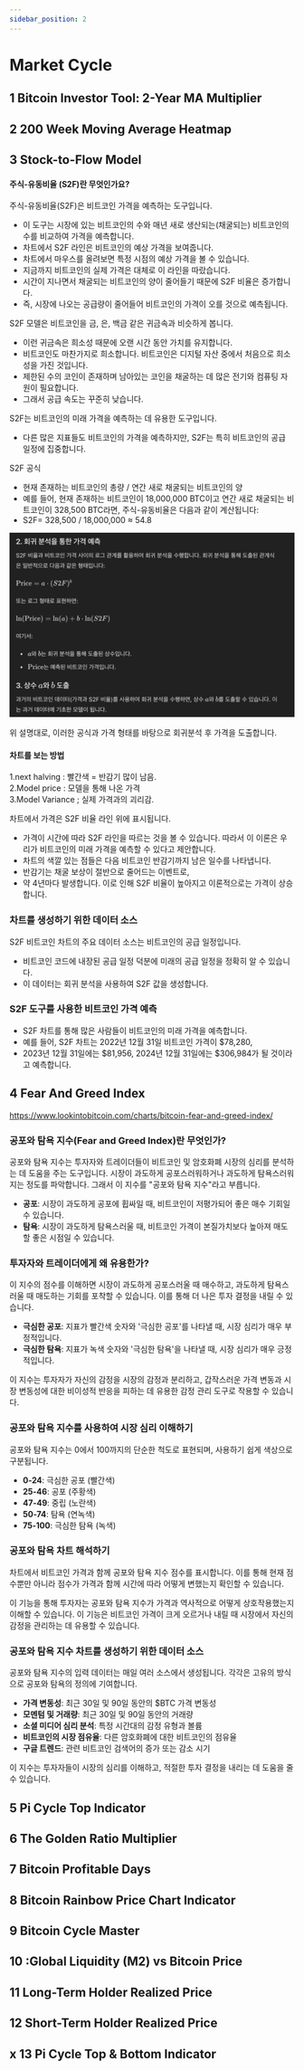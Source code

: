 ```yaml
---
sidebar_position: 2
---
```


# Market Cycle

## 1 Bitcoin Investor Tool: 2-Year MA Multiplier

## 2 200 Week Moving Average Heatmap

## 3 Stock-to-Flow Model  


#### 주식-유동비율 (S2F)란 무엇인가요?

주식-유동비율(S2F)은 비트코인 가격을 예측하는 도구입니다.
- 이 도구는 시장에 있는 비트코인의 수와 매년 새로 생산되는(채굴되는) 비트코인의 수를 비교하여 가격을 예측합니다. 
- 차트에서 S2F 라인은 비트코인의 예상 가격을 보여줍니다. 
- 차트에서 마우스를 올려보면 특정 시점의 예상 가격을 볼 수 있습니다. 
- 지금까지 비트코인의 실제 가격은 대체로 이 라인을 따랐습니다.
- 시간이 지나면서 채굴되는 비트코인의 양이 줄어들기 때문에 S2F 비율은 증가합니다. 
- 즉, 시장에 나오는 공급량이 줄어들어 비트코인의 가격이 오를 것으로 예측됩니다.

S2F 모델은 비트코인을 금, 은, 백금 같은 귀금속과 비슷하게 봅니다. 
- 이런 귀금속은 희소성 때문에 오랜 시간 동안 가치를 유지합니다.
- 비트코인도 마찬가지로 희소합니다. 비트코인은 디지털 자산 중에서 처음으로 희소성을 가진 것입니다.  
- 제한된 수의 코인이 존재하며 남아있는 코인을 채굴하는 데 많은 전기와 컴퓨팅 자원이 필요합니다.
-  그래서 공급 속도는 꾸준히 낮습니다.

S2F는 비트코인의 미래 가격을 예측하는 데 유용한 도구입니다. 
- 다른 많은 지표들도 비트코인의 가격을 예측하지만, S2F는 특히 비트코인의 공급 일정에 집중합니다.  

S2F 공식   
- 현재 존재하는 비트코인의 총량 / 연간 새로 채굴되는 비트코인의 양    
- 예를 들어, 현재 존재하는 비트코인이 18,000,000 BTC이고 연간 새로 채굴되는 비트코인이 328,500 BTC라면, 주식-유동비율은 다음과 같이 계산됩니다:
- S2F=  328,500 / 18,000,000 ≈ 54.8  

![Alt text](image-3.png)

위 설명대로, 이러한 공식과 가격 형태를 바탕으로 회귀분석 후 가격을 도출합니다.   

#### 차트를 보는 방법

1.next halving : 빨간색 = 반감기 많이 남음.   
2.Model price : 모델을 통해 나온 가격  
3.Model Variance ; 실제 가격과의 괴리감.  

차트에서 가격은 S2F 비율 라인 위에 표시됩니다.
- 가격이 시간에 따라 S2F 라인을 따르는 것을 볼 수 있습니다. 따라서 이 이론은 우리가 비트코인의 미래 가격을 예측할 수 있다고 제안합니다. 
- 차트의 색깔 있는 점들은 다음 비트코인 반감기까지 남은 일수를 나타냅니다. 
- 반감기는 채굴 보상이 절반으로 줄어드는 이벤트로, 
- 약 4년마다 발생합니다. 이로 인해 S2F 비율이 높아지고 이론적으로는 가격이 상승합니다.

### 차트를 생성하기 위한 데이터 소스

S2F 비트코인 차트의 주요 데이터 소스는 비트코인의 공급 일정입니다. 
- 비트코인 코드에 내장된 공급 일정 덕분에 미래의 공급 일정을 정확히 알 수 있습니다. 
- 이 데이터는 회귀 분석을 사용하여 S2F 값을 생성합니다.

### S2F 도구를 사용한 비트코인 가격 예측

- S2F 차트를 통해 많은 사람들이 비트코인의 미래 가격을 예측합니다. 
- 예를 들어, S2F 차트는 2022년 12월 31일 비트코인 가격이 $78,280, 
- 2023년 12월 31일에는 $81,956, 2024년 12월 31일에는 $306,984가 될 것이라고 예측합니다.



## 4 Fear And Greed Index  

>
https://www.lookintobitcoin.com/charts/bitcoin-fear-and-greed-index/

### 공포와 탐욕 지수(Fear and Greed Index)란 무엇인가?

공포와 탐욕 지수는 투자자와 트레이더들이 비트코인 및 암호화폐 시장의 심리를 분석하는 데 도움을 주는 도구입니다. 시장이 과도하게 공포스러워하거나 과도하게 탐욕스러워지는 정도를 파악합니다. 그래서 이 지수를 "공포와 탐욕 지수"라고 부릅니다.

- **공포**: 시장이 과도하게 공포에 휩싸일 때, 비트코인이 저평가되어 좋은 매수 기회일 수 있습니다.
- **탐욕**: 시장이 과도하게 탐욕스러울 때, 비트코인 가격이 본질가치보다 높아져 매도할 좋은 시점일 수 있습니다.

### 투자자와 트레이더에게 왜 유용한가?

이 지수의 점수를 이해하면 시장이 과도하게 공포스러울 때 매수하고, 과도하게 탐욕스러울 때 매도하는 기회를 포착할 수 있습니다. 이를 통해 더 나은 투자 결정을 내릴 수 있습니다.

- **극심한 공포**: 지표가 빨간색 숫자와 '극심한 공포'를 나타낼 때, 시장 심리가 매우 부정적입니다.
- **극심한 탐욕**: 지표가 녹색 숫자와 '극심한 탐욕'을 나타낼 때, 시장 심리가 매우 긍정적입니다.

이 지수는 투자자가 자신의 감정을 시장의 감정과 분리하고, 갑작스러운 가격 변동과 시장 변동성에 대한 비이성적 반응을 피하는 데 유용한 감정 관리 도구로 작용할 수 있습니다.

### 공포와 탐욕 지수를 사용하여 시장 심리 이해하기

공포와 탐욕 지수는 0에서 100까지의 단순한 척도로 표현되며, 사용하기 쉽게 색상으로 구분됩니다.

- **0-24**: 극심한 공포 (빨간색)
- **25-46**: 공포 (주황색)
- **47-49**: 중립 (노란색)
- **50-74**: 탐욕 (연녹색)
- **75-100**: 극심한 탐욕 (녹색)

### 공포와 탐욕 차트 해석하기

차트에서 비트코인 가격과 함께 공포와 탐욕 지수 점수를 표시합니다. 이를 통해 현재 점수뿐만 아니라 점수가 가격과 함께 시간에 따라 어떻게 변했는지 확인할 수 있습니다.

이 기능을 통해 투자자는 공포와 탐욕 지수가 가격과 역사적으로 어떻게 상호작용했는지 이해할 수 있습니다. 이 기능은 비트코인 가격이 크게 오르거나 내릴 때 시장에서 자신의 감정을 관리하는 데 유용할 수 있습니다.

### 공포와 탐욕 지수 차트를 생성하기 위한 데이터 소스

공포와 탐욕 지수의 입력 데이터는 매일 여러 소스에서 생성됩니다. 각각은 고유의 방식으로 공포와 탐욕의 정의에 기여합니다.

- **가격 변동성**: 최근 30일 및 90일 동안의 $BTC 가격 변동성
- **모멘텀 및 거래량**: 최근 30일 및 90일 동안의 거래량
- **소셜 미디어 심리 분석**: 특정 시간대의 감정 유형과 볼륨
- **비트코인의 시장 점유율**: 다른 암호화폐에 대한 비트코인의 점유율
- **구글 트렌드**: 관련 비트코인 검색어의 증가 또는 감소 시기

이 지수는 투자자들이 시장의 심리를 이해하고, 적절한 투자 결정을 내리는 데 도움을 줄 수 있습니다.

## 5 Pi Cycle Top Indicator

## 6 The Golden Ratio Multiplier

## 7 Bitcoin Profitable Days

## 8 Bitcoin Rainbow Price Chart Indicator

## 9 Bitcoin Cycle Master

## 10 :Global Liquidity (M2) vs Bitcoin Price

## 11 Long-Term Holder Realized Price

## 12 Short-Term Holder Realized Price

## x 13 Pi Cycle Top & Bottom Indicator
